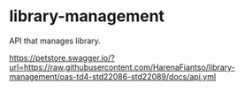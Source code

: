 # library-management
API that manages library.

https://petstore.swagger.io/?url=https://raw.githubusercontent.com/HarenaFiantso/library-management/oas-td4-std22086-std22089/docs/api.yml
